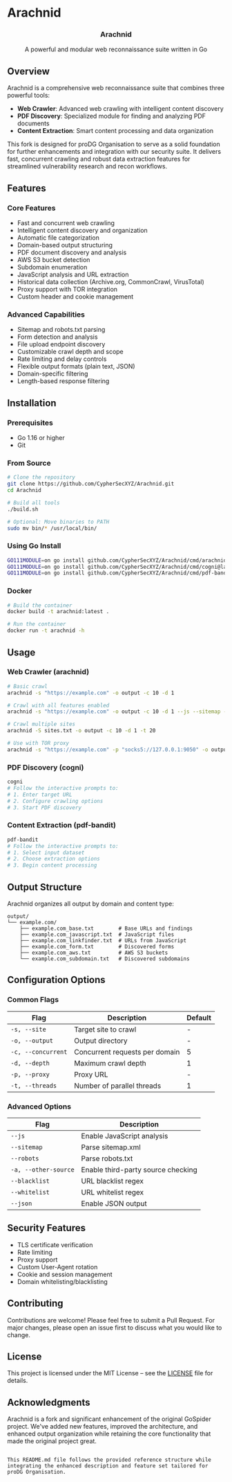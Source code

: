 # Arachnid

<p align="center">
  <h3 align="center">Arachnid</h3>
  <p align="center">A powerful and modular web reconnaissance suite written in Go</p>
</p>

## Overview

Arachnid is a comprehensive web reconnaissance suite that combines three powerful tools:
- **Web Crawler**: Advanced web crawling with intelligent content discovery
- **PDF Discovery**: Specialized module for finding and analyzing PDF documents
- **Content Extraction**: Smart content processing and data organization

This fork is designed for proDG Organisation to serve as a solid foundation for further enhancements and integration with our security suite. It delivers fast, concurrent crawling and robust data extraction features for streamlined vulnerability research and recon workflows.

## Features

### Core Features
* Fast and concurrent web crawling
* Intelligent content discovery and organization
* Automatic file categorization
* Domain-based output structuring
* PDF document discovery and analysis
* AWS S3 bucket detection
* Subdomain enumeration
* JavaScript analysis and URL extraction
* Historical data collection (Archive.org, CommonCrawl, VirusTotal)
* Proxy support with TOR integration
* Custom header and cookie management

### Advanced Capabilities
* Sitemap and robots.txt parsing
* Form detection and analysis
* File upload endpoint discovery
* Customizable crawl depth and scope
* Rate limiting and delay controls
* Flexible output formats (plain text, JSON)
* Domain-specific filtering
* Length-based response filtering

## Installation

### Prerequisites
- Go 1.16 or higher
- Git

### From Source
```bash
# Clone the repository
git clone https://github.com/CypherSecXYZ/Arachnid.git
cd Arachnid

# Build all tools
./build.sh

# Optional: Move binaries to PATH
sudo mv bin/* /usr/local/bin/
```

### Using Go Install
```bash
GO111MODULE=on go install github.com/CypherSecXYZ/Arachnid/cmd/arachnid@latest
GO111MODULE=on go install github.com/CypherSecXYZ/Arachnid/cmd/cogni@latest
GO111MODULE=on go install github.com/CypherSecXYZ/Arachnid/cmd/pdf-bandit@latest
```

### Docker
```bash
# Build the container
docker build -t arachnid:latest .

# Run the container
docker run -t arachnid -h
```

## Usage

### Web Crawler (arachnid)
```bash
# Basic crawl
arachnid -s "https://example.com" -o output -c 10 -d 1

# Crawl with all features enabled
arachnid -s "https://example.com" -o output -c 10 -d 1 --js --sitemap --robots -a

# Crawl multiple sites
arachnid -S sites.txt -o output -c 10 -d 1 -t 20

# Use with TOR proxy
arachnid -s "https://example.com" -p "socks5://127.0.0.1:9050" -o output
```

### PDF Discovery (cogni)
```bash
cogni
# Follow the interactive prompts to:
# 1. Enter target URL
# 2. Configure crawling options
# 3. Start PDF discovery
```

### Content Extraction (pdf-bandit)
```bash
pdf-bandit
# Follow the interactive prompts to:
# 1. Select input dataset
# 2. Choose extraction options
# 3. Begin content processing
```

## Output Structure

Arachnid organizes all output by domain and content type:
```
output/
└── example.com/
    ├── example.com_base.txt        # Base URLs and findings
    ├── example.com_javascript.txt  # JavaScript files
    ├── example.com_linkfinder.txt  # URLs from JavaScript
    ├── example.com_form.txt        # Discovered forms
    ├── example.com_aws.txt         # AWS S3 buckets
    └── example.com_subdomain.txt   # Discovered subdomains
```

## Configuration Options

### Common Flags
| Flag                | Description                            | Default |
|---------------------|----------------------------------------|---------|
| `-s, --site`       | Target site to crawl                   | -       |
| `-o, --output`     | Output directory                       | -       |
| `-c, --concurrent` | Concurrent requests per domain         | 5       |
| `-d, --depth`      | Maximum crawl depth                    | 1       |
| `-p, --proxy`      | Proxy URL                              | -       |
| `-t, --threads`    | Number of parallel threads             | 1       |

### Advanced Options
| Flag                 | Description                                      |
|----------------------|--------------------------------------------------|
| `--js`              | Enable JavaScript analysis                       |
| `--sitemap`         | Parse sitemap.xml                                |
| `--robots`          | Parse robots.txt                                 |
| `-a, --other-source`| Enable third-party source checking               |
| `--blacklist`       | URL blacklist regex                              |
| `--whitelist`       | URL whitelist regex                              |
| `--json`            | Enable JSON output                               |

## Security Features

- TLS certificate verification
- Rate limiting
- Proxy support
- Custom User-Agent rotation
- Cookie and session management
- Domain whitelisting/blacklisting

## Contributing

Contributions are welcome! Please feel free to submit a Pull Request. For major changes, please open an issue first to discuss what you would like to change.

## License

This project is licensed under the MIT License – see the [LICENSE](LICENSE) file for details.

## Acknowledgments

Arachnid is a fork and significant enhancement of the original GoSpider project. We've added new features, improved the architecture, and enhanced output organization while retaining the core functionality that made the original project great.
```

This README.md file follows the provided reference structure while integrating the enhanced description and feature set tailored for proDG Organisation.